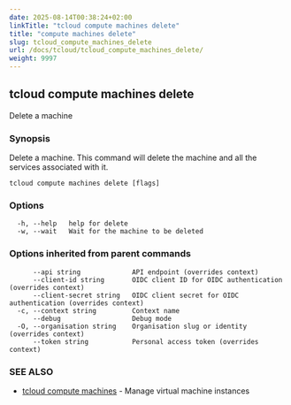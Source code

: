 ```yaml
---
date: 2025-08-14T00:38:24+02:00
linkTitle: "tcloud compute machines delete"
title: "compute machines delete"
slug: tcloud_compute_machines_delete
url: /docs/tcloud/tcloud_compute_machines_delete/
weight: 9997
---
```

## tcloud compute machines delete

Delete a machine

### Synopsis

Delete a machine. This command will delete the machine and all the services associated with it.

```
tcloud compute machines delete [flags]
```

### Options

```
  -h, --help   help for delete
  -w, --wait   Wait for the machine to be deleted
```

### Options inherited from parent commands

```
      --api string             API endpoint (overrides context)
      --client-id string       OIDC client ID for OIDC authentication (overrides context)
      --client-secret string   OIDC client secret for OIDC authentication (overrides context)
  -c, --context string         Context name
      --debug                  Debug mode
  -O, --organisation string    Organisation slug or identity (overrides context)
      --token string           Personal access token (overrides context)
```

### SEE ALSO

* [tcloud compute machines](/docs/tcloud/tcloud_compute_machines/)	 - Manage virtual machine instances

